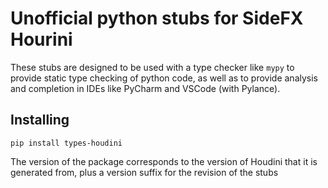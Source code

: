# Unofficial python stubs for SideFX Hourini

These stubs are designed to be used with a type checker like `mypy` to provide static type checking of python code, as well as to provide analysis and completion in IDEs like PyCharm and VSCode (with Pylance).

## Installing

```commandline
pip install types-houdini
```

The version of the package corresponds to the version of Houdini that it is generated from,
plus a version suffix for the revision of the stubs
